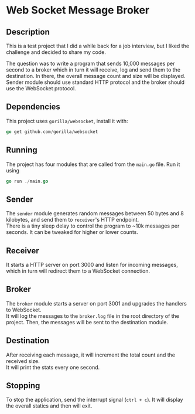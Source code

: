# Web Socket Message Broker

## Description

This is a test project that I did a while back for a job interview, but I liked the challenge and decided to share my
code.

The question was to write a program that sends 10,000 messages per second to a broker which in turn it will receive, log and send
them to the destination. In there, the overall message count and size will be displayed.  
Sender module should use standard HTTP protocol and the broker should use the WebSocket protocol.

## Dependencies

This project uses `gorilla/websocket`, install it with:

```go
go get github.com/gorilla/websocket
```

## Running

The project has four modules that are called from the `main.go` file. Run it using

```go
go run ./main.go
```

## Sender

The `sender` module generates random messages between 50 bytes and 8 kilobytes, and send them to `receiver`'s HTTP
endpoint.  
There is a tiny sleep delay to control the program to ~10k messages per seconds. It can be tweaked for higher or lower
counts.

## Receiver

It starts a HTTP server on port 3000 and listen for incoming messages, which in turn will redirect them to a WebSocket
connection.

## Broker

The `broker` module starts a server on port 3001 and upgrades the handlers to WebSocket.  
It will log the messages to the `broker.log` file in the root directory of the project. Then, the messages will be sent
to the destination module.

## Destination

After receiving each message, it will increment the total count and the received size.  
It will print the stats every one second.

## Stopping

To stop the application, send the interrupt signal (`ctrl + c`). It will display the overall statics and then will exit.